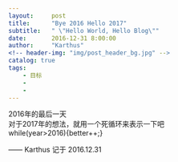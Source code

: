 ```yaml
---
layout:     post
title:      "Bye 2016 Hello 2017"
subtitle:   " \"Hello World, Hello Blog\""
date:       2016-12-31 8:00:00
author:     "Karthus"
<!-- header-img: "img/post_header_bg.jpg" -->
catalog: true
tags:
    - 目标
    -
    -
---
```


>
  2016年的最后一天  <br />
  对于2017年的想法，就用一个死循环来表示一下吧 <br />
  while(year>2016){better++;}


—— Karthus 记于 2016.12.31
